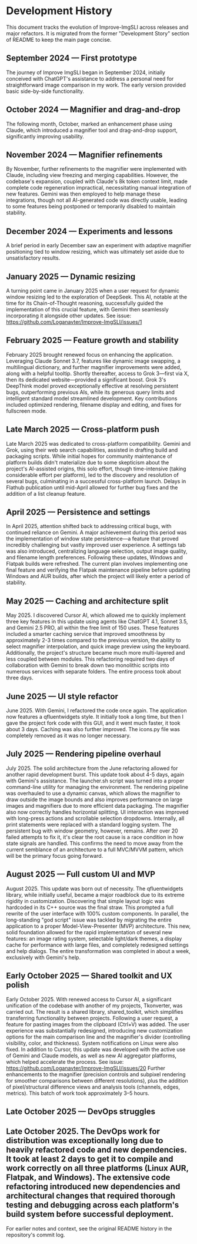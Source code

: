 # Development History

This document tracks the evolution of Improve-ImgSLI across releases and major refactors. It is migrated from the former "Development Story" section of README to keep the main page concise.

## September 2024 — First prototype
The journey of Improve ImgSLI began in September 2024, initially conceived with ChatGPT's assistance to address a personal need for straightforward image comparison in my work. The early version provided basic side-by-side functionality.

## October 2024 — Magnifier and drag-and-drop
The following month, October, marked an enhancement phase using Claude, which introduced a magnifier tool and drag-and-drop support, significantly improving usability.

## November 2024 — Magnifier refinements
By November, further refinements to the magnifier were implemented with Claude, including view freezing and merging capabilities. However, the codebase's expansion, coupled with Claude's 8k token context limit, made complete code regeneration impractical, necessitating manual integration of new features. Gemini was then employed to help manage these integrations, though not all AI-generated code was directly usable, leading to some features being postponed or temporarily disabled to maintain stability.

## December 2024 — Experiments and lessons
A brief period in early December saw an experiment with adaptive magnifier positioning tied to window resizing, which was ultimately set aside due to unsatisfactory results.

## January 2025 — Dynamic resizing
A turning point came in January 2025 when a user request for dynamic window resizing led to the exploration of DeepSeek. This AI, notable at the time for its Chain-of-Thought reasoning, successfully guided the implementation of this crucial feature, with Gemini then seamlessly incorporating it alongside other updates. See issue: https://github.com/Loganavter/Improve-ImgSLI/issues/1

## February 2025 — Feature growth and stability
February 2025 brought renewed focus on enhancing the application. Leveraging Claude Sonnet 3.7, features like dynamic image swapping, a multilingual dictionary, and further magnifier improvements were added, along with a helpful tooltip. Shortly thereafter, access to Grok 3—first via X, then its dedicated website—provided a significant boost. Grok 3's DeepThink model proved exceptionally effective at resolving persistent bugs, outperforming previous AIs, while its generous query limits and intelligent standard model streamlined development. Key contributions included optimized rendering, filename display and editing, and fixes for fullscreen mode.

## Late March 2025 — Cross-platform push
Late March 2025 was dedicated to cross-platform compatibility. Gemini and Grok, using their web search capabilities, assisted in drafting build and packaging scripts. While initial hopes for community maintenance of platform builds didn't materialize due to some skepticism about the project's AI-assisted origins, this solo effort, though time-intensive (taking considerable effort per platform), led to the discovery and resolution of several bugs, culminating in a successful cross-platform launch. Delays in Flathub publication until mid-April allowed for further bug fixes and the addition of a list cleanup feature.

## April 2025 — Persistence and settings
In April 2025, attention shifted back to addressing critical bugs, with continued reliance on Gemini. A major achievement during this period was the implementation of window state persistence—a feature that proved incredibly challenging but vastly improved user experience. A settings tab was also introduced, centralizing language selection, output image quality, and filename length preferences. Following these updates, Windows and Flatpak builds were refreshed. The current plan involves implementing one final feature and verifying the Flatpak maintenance pipeline before updating Windows and AUR builds, after which the project will likely enter a period of stability.

## May 2025 — Caching and architecture split
May 2025. I discovered Cursor AI, which allowed me to quickly implement three key features in this update using agents like ChatGPT 4.1, Sonnet 3.5, and Gemini 2.5 PRO, all within the free limit of 150 uses. These features included a smarter caching service that improved smoothness by approximately 2-3 times compared to the previous version, the ability to select magnifier interpolation, and quick image preview using the keyboard. Additionally, the project's structure became much more multi-layered and less coupled between modules. This refactoring required two days of collaboration with Gemini to break down two monolithic scripts into numerous services with separate folders. The entire process took about three days.

## June 2025 — UI style refactor
June 2025. With Gemini, I refactored the code once again. The application now features a qfluentwidgets style. It initially took a long time, but then I gave the project fork code with this GUI, and it went much faster, it took about 3 days. Caching was also further improved. The icons.py file was completely removed as it was no longer necessary.

## July 2025 — Rendering pipeline overhaul
July 2025. The solid architecture from the June refactoring allowed for another rapid development burst. This update took about 4-5 days, again with Gemini's assistance. The launcher.sh script was turned into a proper command-line utility for managing the environment. The rendering pipeline was overhauled to use a dynamic canvas, which allows the magnifier to draw outside the image bounds and also improves performance on large images and magnifiers due to more efficient data packaging. The magnifier also now correctly handles horizontal splitting. UI interaction was improved with long-press actions and scrollable selection dropdowns. Internally, all print statements were replaced with a standard logging system. The persistent bug with window geometry, however, remains. After over 20 failed attempts to fix it, it's clear the root cause is a race condition in how state signals are handled. This confirms the need to move away from the current semblance of an architecture to a full MVC/MVVM pattern, which will be the primary focus going forward.

## August 2025 — Full custom UI and MVP
August 2025. This update was born out of necessity. The qfluentwidgets library, while initially useful, became a major roadblock due to its extreme rigidity in customization. Discovering that simple layout logic was hardcoded in its C++ source was the final straw. This prompted a full rewrite of the user interface with 100% custom components. In parallel, the long-standing "god script" issue was tackled by migrating the entire application to a proper Model-View-Presenter (MVP) architecture. This new, solid foundation allowed for the rapid implementation of several new features: an image rating system, selectable light/dark themes, a display cache for performance with large files, and completely redesigned settings and help dialogs. The entire transformation was completed in about a week, exclusively with Gemini's help.

## Early October 2025 — Shared toolkit and UX polish
Early October 2025. With renewed access to Cursor AI, a significant unification of the codebase with another of my projects, Tkonverter, was carried out. The result is a shared library, shared_toolkit, which simplifies transferring functionality between projects. Following a user request, a feature for pasting images from the clipboard (Ctrl+V) was added. The user experience was substantially redesigned, introducing new customization options for the main comparison line and the magnifier's divider (controlling visibility, color, and thickness). System notifications on Linux were also fixed. In addition to Cursor, this update was developed with the active use of Gemini and Claude models, as well as new AI aggregator platforms, which helped accelerate the process. See issue: https://github.com/Loganavter/Improve-ImgSLI/issues/20
Further enhancements to the magnifier (precision controls and subpixel rendering for smoother comparisons between different resolutions), plus the addition of pixel/structural difference views and analysis tools (channels, edges, metrics). This batch of work took approximately 3–5 hours.

## Late October 2025 — DevOps struggles
Late October 2025. The DevOps work for distribution was exceptionally long due to heavily refactored code and new dependencies. It took at least 2 days to get it to compile and work correctly on all three platforms (Linux AUR, Flatpak, and Windows). The extensive code refactoring introduced new dependencies and architectural changes that required thorough testing and debugging across each platform's build system before successful deployment.
---

For earlier notes and context, see the original README history in the repository's commit log.
